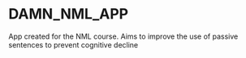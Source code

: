 # DAMN_NML_APP
App created for the NML course.
Aims to improve the use of passive sentences to prevent cognitive decline
